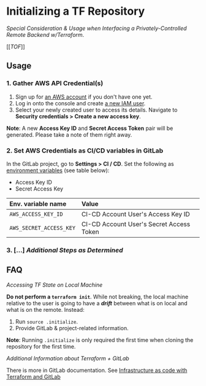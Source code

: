 # Initializing a TF Repository #

*Special Consideration & Usage when Interfacing a Privately-Controlled
Remote Backend w/Terraform*.

[[_TOF_]]

## Usage ##

### 1. Gather AWS API Credential(s) ###

1. Sign up for [an AWS account](https://docs.aws.amazon.com/IAM/latest/UserGuide/getting-set-up.html) if you don't have one yet.
1. Log in onto the console and create [a new IAM user](https://console.aws.amazon.com/iam/home#/home).
1. Select your newly created user to access its details. Navigate to **Security credentials > Create a new access key**.

**Note**: A new **Access Key ID** and **Secret Access Token** pair will be generated. Please take a note of them right away.

### 2. Set AWS Credentials as CI/CD variables in GitLab ###

In the GitLab project, go to **Settings > CI / CD**. Set the following as
[environment variables](https://docs.gitlab.com/ee/ci/variables/#add-a-cicd-variable-to-a-project)
(see table below):

- Access Key ID
- Secret Access Key

| Env. variable name      | Value                  |
|:------------------------|:-----------------------|
| `AWS_ACCESS_KEY_ID`     | CI-CD Account User's Access Key ID |
| `AWS_SECRET_ACCESS_KEY` | CI-CD Account User's Secret Access Token |

### 3. [...] *Additional Steps as Determined* ###

## FAQ ##

*Accessing TF State on Local Machine*

**Do not perform a `terraform init`**. While not breaking, the local machine relative to the user is going to
have a ***drift*** between what is on local and what is on the remote. Instead:

1. Run `source .initialize`.
2. Provide GitLab & project-related information.

**Note**: Running `.initialize` is only required the first time when cloning the repository for the first time.

*Additional Information about Terraform + GitLab*

There is more in GitLab documentation. See [Infrastructure as code with Terraform and GitLab](https://docs.gitlab.com/ee/user/infrastructure/)
